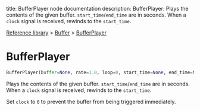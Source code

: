 title: BufferPlayer node documentation
description: BufferPlayer: Plays the contents of the given buffer. `start_time`/`end_time` are in seconds. When a `clock` signal is received, rewinds to the `start_time`.

[Reference library](../../index.md) > [Buffer](../index.md) > [BufferPlayer](index.md)

# BufferPlayer

```python
BufferPlayer(buffer=None, rate=1.0, loop=0, start_time=None, end_time=None, clock=None)
```

Plays the contents of the given buffer. `start_time`/`end_time` are in seconds. When a `clock` signal is received, rewinds to the `start_time`. 

 Set `clock` to `0` to prevent the buffer from being triggered immediately.

